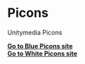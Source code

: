 # Picons
Unitymedia Picons

[**Go to Blue Picons site**](https://www.vuplus-support.org/wbb4/index.php?thread/116892-blue-cable-logos-400x200-f%C3%BCr-unitymedia/)<br>
[**Go to White Picons site**](https://board.newnigma2.to/wbb4/index.php/Thread/27606-Pure-Picons-100-wei%C3%9Fe-Picons-f%C3%BCr-Kabel-TV-Astra-TV/)<br>
